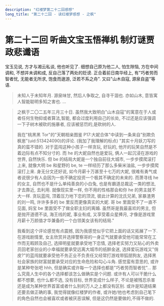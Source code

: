```yaml
---
description: "红楼梦第二十二回感想"
long_title: "第二十二回 - 读红楼梦感想 - 之枫"
---
```


# 第二十二回 听曲文宝玉悟禅机 制灯谜贾政悲谶语

宝玉见说, 方才与湘云私谈, 他也听见了. 细想自己原为他二人, 怕生隙恼, 方在中间调和, 不想并未调和成, 反自己落了两处的贬谤. 正合着前日南华经上, 有"巧者劳而智者忧, 无能者无所求, 饱食而遨游, 泛若不系之舟". 又曰"山木自寇, 源泉自盗"等语.

> 未知人于未知年月. 源泉味甘, 然后人争取之, 自寻干涸也. 亦如山木, 意皆寓人智能聪明多知之害也. ...

> 之枫于二〇二五年三月三十日. 虽然我大致明白"山木自寇"的寓意在于人或者任何生物抑或者算法,智能, 都会过度利用自己的长处, 不过还是应该强调一下子树木被砍的施暴者, 应该被惩罚的,是砍树的人.
>
> 我在"桃黑黑 Tor"的"天朝相亲图鉴 P17:大妮合体"中读到一条来自"别欺负枫崽"(uid:513424090)的评论. (我加了我理解的标点) "其实十月妖刀写的真的蛮不错的. 对于蓝闯这种小孩子一样贪玩, 好玩的, 他开的玩笑自然是不着边际有点不知分寸的. 而 he 的大妮自然也是爱玩, 俩人一起沉浸在游戏的世界, 自然快乐. 但 be 的结局大妮是一个独自前往大城市, 一步步摸爬滚打上来, 就像大明 be 和星野的 be, te 一样经历了那么多柴米油盐, 一步步摸爬滚打上来. 身无分文还好说, 如今月薪十万甚至十七万的大妮, 很难有勇气或者说很少有人会因为一些不确定投资一个极其不确定的未来的. 而萧寻线 he 的女主, 自然也不是什么单纯善良的小白兔, 也是有霸道总裁这一类的想法, 才去靠近, 去利用. 就像现实里一样, 你不用的性格那会和你 he 的男主就不大一样. 贪玩蓝闯, 顶着压力地下恋的顶流, 彼此计算的沈氏兄弟, 家暴渣男的刘一鸣, 许许多多的 be 里反而更像真实的大妮. 哥 be 里面受不了一直不见面, 妈宝 be 里面受不了做全职主妇的离婚. 虽然哥是我最喜欢的男主, 但是抛开道德不谈, 海王线的妮, 事业有成, 又享受着众星捧月, 才像是游戏里月薪十万颜值才华兼备的一个白领美女该有的结局."
>
> 我看到这个评论感觉有点震撼, 因为我感觉似乎它把上面的话又拓展了一下. 在游戏剧情里, 女主欣赏并选择警察哥的一身正气就要承受他可能常常在工作而无暇顾及自己, 选择明星就要承受地下恋情, 选择老实努力又贴心的外卖员回老家创业的小幸福就要承受远离大城市的纸醉金迷, 选择爱玩游戏又"俏皮?"的蓝闯就要承受他不务正业不负责任又经常打游戏带狐朋狗友, 选择黑社会家族的财富就要承受对应的生命危险和勾心斗角. 感觉蛮有意思的, 或许是某种夸张吧 hhh, 但是确实或许每一个选择也都是"巧者劳而智者忧"... 那么究竟人生中的各个选择都该怎么做确实是个问题. 或许有人可以干脆什么都不想要, 也什么都不选, 没有目标, 世界变成什么样子, 不论是被残忍杀害还是成为某种世界首富或者什么别的万人之上都没有区别. 或许是知道结果还要去做正确的事, 我觉得就像红楼梦的作者, 或许她/他也考虑到自己笔下的角色自然也会被喜欢或者被厌恶误解, 但是这仍然是要做的,不得不做的.
